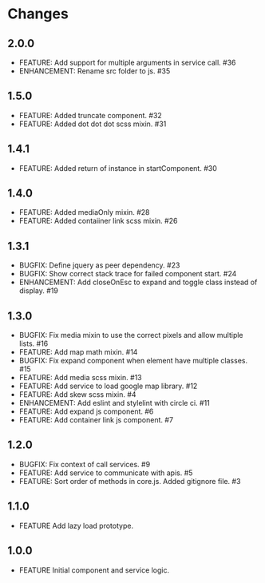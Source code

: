 # Changes

## 2.0.0

 - FEATURE: Add support for multiple arguments in service call. #36
 - ENHANCEMENT: Rename src folder to js. #35

## 1.5.0

 - FEATURE: Added truncate component. #32
 - FEATURE: Added dot dot dot scss mixin. #31

## 1.4.1

 - FEATURE: Added return of instance in startComponent. #30

## 1.4.0

 - FEATURE: Added mediaOnly mixin. #28
 - FEATURE: Added contaiiner link scss mixin. #26

## 1.3.1

 - BUGFIX: Define jquery as peer dependency. #23
 - BUGFIX: Show correct stack trace for failed component start. #24
 - ENHANCEMENT: Add closeOnEsc to expand and toggle class instead of display. #19

## 1.3.0

 - BUGFIX: Fix media mixin to use the correct pixels and allow multiple lists. #16
 - FEATURE: Add map math mixin. #14
 - BUGFIX: Fix expand component when element have multiple classes. #15
 - FEATURE: Add media scss mixin. #13
 - FEATURE: Add service to load google map library. #12
 - FEATURE: Add skew scss mixin. #4
 - ENHANCEMENT: Add eslint and stylelint with circle ci. #11
 - FEATURE: Add expand js component. #6
 - FEATURE: Add container link js component. #7

## 1.2.0

 - BUGFIX: Fix context of call services. #9
 - FEATURE: Add service to communicate with apis. #5
 - FEATURE: Sort order of methods in core.js. Added gitignore file. #3

## 1.1.0

 - FEATURE Add lazy load prototype.

## 1.0.0

 - FEATURE Initial component and service logic.
